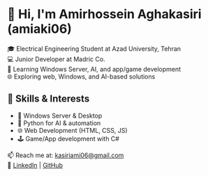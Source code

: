 # 👋 Hi, I'm Amirhossein Aghakasiri (amiaki06)

🎓 Electrical Engineering Student at Azad University, Tehran  
💻 Junior Developer at Madric Co.  
🧠 Learning Windows Server, AI, and app/game development  
🌐 Exploring web, Windows, and AI-based solutions  

## 🚀 Skills & Interests
- 💾 Windows Server & Desktop
- 🧠 Python for AI & automation
- 🌐 Web Development (HTML, CSS, JS)
- 🕹️ Game/App development with C#

📫 Reach me at: kasiriami06@gmail.com  
🔗 [LinkedIn](https://www.linkedin.com/in/amirhossein-aghakasiri) | [GitHub](https://github.com/amiaki06)
